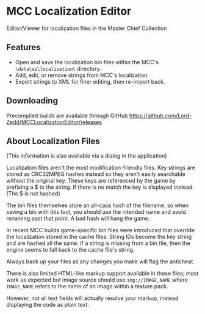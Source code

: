 # MCC Localization Editor
Editor/Viewer for localization files in the Master Chief Collection

## Features
- Open and save the localization bin files within the MCC's `\data\ui\localization\` directory.
- Add, edit, or remove strings from MCC's localization.
- Export strings to XML for finer editing, then re-import back.

## Downloading
Precompiled builds are available through GitHub https://github.com/Lord-Zedd/MCCLocalizationEditor/releases

## About Localization Files
(This information is also available via a dialog in the application)

Localization files aren't the most modification-friendly files. Key strings are stored as CRC32MPEG hashes instead so they aren't easily searchable without the original key.
These keys are referenced by the game by prefixing a $ to the string. If there is no match the key is displayed instead. (The $ is not hashed)

The bin files themselves store an all-caps hash of the filename, so when saving a bin with this tool, you should use the intended name and avoid renaming past that point. A bad hash will hang the game.

In recent MCC builds game-specific bin files were introduced that override the localization stored in the cache files. String IDs become the key string and are hashed all the same.
If a string is missing from a bin file, then the engine seems to fall back to the cache file's string.

Always back up your files as any changes you make will flag the anticheat.

There is also limited HTML-like markup support available in these files; most work as expected but image source should use `img://IMAGE_NAME` where `IMAGE_NAME` refers to the name of an image within a texture pack.

However, not all text fields will actually resolve your markup, instead displaying the code as plain text.